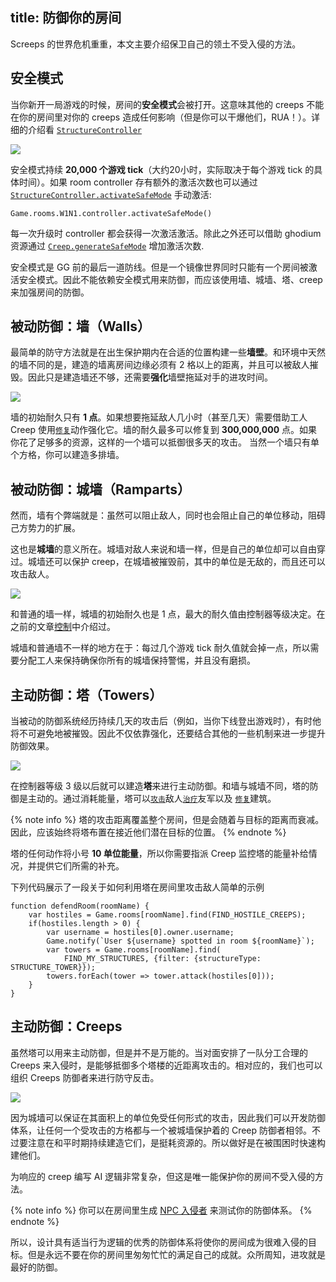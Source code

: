 title: 防御你的房间
---

Screeps 的世界危机重重，本文主要介绍保卫自己的领土不受入侵的方法。

## 安全模式

当你新开一局游戏的时候，房间的**安全模式**会被打开。这意味其他的 creeps 不能在你的房间里对你的 creeps 造成任何影响（但是你可以干爆他们，RUA！）。详细的介绍看 [`StructureController`](/api/#StructureController)

![](img/safe_mode.png)

安全模式持续 **20,000 个游戏 tick**（大约20小时，实际取决于每个游戏 tick 的具体时间）。如果 room controller 存有额外的激活次数也可以通过 [`StructureController.activateSafeMode`](/api/#StructureController.activateSafeMode) 手动激活:

    Game.rooms.W1N1.controller.activateSafeMode()

每一次升级时 controller 都会获得一次激活激活。除此之外还可以借助 ghodium 资源通过 [`Creep.generateSafeMode`](/api/#Creep.generateSafeMode) 增加激活次数.

安全模式是 GG 前的最后一道防线。但是一个镜像世界同时只能有一个房间被激活安全模式。因此不能依赖安全模式用来防御，而应该使用墙、城墙、塔、creep 来加强房间的防御。

## 被动防御：墙（Walls）


最简单的防守方法就是在出生保护期内在合适的位置构建一些**墙壁**。和环境中天然的墙不同的是，建造的墙离房间边缘必须有 2 格以上的距离，并且可以被敌人摧毁。因此只是建造墙还不够，还需要**强化**墙壁拖延对手的进攻时间。

![](img/defense1.png)


墙的初始耐久只有 **1 点**。如果想要拖延敌人几小时（甚至几天）需要借助工人 Creep 使用[`修复`](/api/#Creep.repair)动作强化它。墙的耐久最多可以修复到 **300,000,000** 点。如果你花了足够多的资源，这样的一个墙可以抵御很多天的攻击。 当然一个墙只有单个方格，你可以建造多排墙。

## 被动防御：城墙（Ramparts）

然而，墙有个弊端就是：虽然可以阻止敌人，同时也会阻止自己的单位移动，阻碍己方势力的扩展。

这也是**城墙**的意义所在。城墙对敌人来说和墙一样，但是自己的单位却可以自由穿过。城墙还可以保护 creep，在城墙被摧毁前，其中的单位是无敌的，而且还可以攻击敌人。

![](img/defense2.png)

和普通的墙一样，城墙的初始耐久也是 1 点，最大的耐久值由控制器等级决定。在之前的文章[控制](/control.html)中介绍过。

城墙和普通墙不一样的地方在于：每过几个游戏 tick 耐久值就会掉一点，所以需要分配工人来保持确保你所有的城墙保持警惕，并且没有磨损。

## 主动防御：塔（Towers）


当被动的防御系统经历持续几天的攻击后（例如，当你下线登出游戏时），有时他将不可避免地被摧毁。因此不仅依靠强化，还要结合其他的一些机制来进一步提升防御效果。

![](img/defense3.png)

在控制器等级 3 级以后就可以建造**塔**来进行主动防御。和墙与城墙不同，塔的防御是主动的。通过消耗能量，塔可以[`攻击`](/api/#StructureTower.attack)敌人[`治疗`](/api/#StructureTower.heal)友军以及 [`修复`](/api/#StructureTower.repair)建筑。

{% note info %}
塔的攻击距离覆盖整个房间，但是会随着与目标的距离而衰减。因此，应该始终将塔布置在接近他们潜在目标的位置。
{% endnote %}

塔的任何动作将小号 **10 单位能量**，所以你需要指派 Creep 监控塔的能量补给情况，并提供它们所需的补充。

下列代码展示了一段关于如何利用塔在房间里攻击敌人简单的示例

    function defendRoom(roomName) {
        var hostiles = Game.rooms[roomName].find(FIND_HOSTILE_CREEPS);
        if(hostiles.length > 0) {
            var username = hostiles[0].owner.username;
            Game.notify(`User ${username} spotted in room ${roomName}`);
            var towers = Game.rooms[roomName].find(
                FIND_MY_STRUCTURES, {filter: {structureType: STRUCTURE_TOWER}});
            towers.forEach(tower => tower.attack(hostiles[0]));
        }
    }

## 主动防御：Creeps


虽然塔可以用来主动防御，但是并不是万能的。当对面安排了一队分工合理的 Creeps 来入侵时，是能够抵御多个塔楼的近距离攻击的。相对应的，我们也可以组织 Creeps 防御者来进行防守反击。

![](img/defense4.png)

因为城墙可以保证在其面积上的单位免受任何形式的攻击，因此我们可以开发防御体系，让任何一个受攻击的方格都与一个被城墙保护着的 Creep 防御者相邻。不过要注意在和平时期持续建造它们，是挺耗资源的。所以做好是在被围困时快速构建他们。

为响应的 creep 编写 AI 逻辑非常复杂，但这是唯一能保护你的房间不受入侵的方法。

{% note info %}
你可以在房间里生成 [NPC 入侵者](/invaders.html) 来测试你的防御体系。
{% endnote %}

所以，设计具有适当行为逻辑的优秀的防御体系将使你的房间成为很难入侵的目标。但是永远不要在你的房间里匆匆忙忙的满足自己的成就。众所周知，进攻就是最好的防御。
